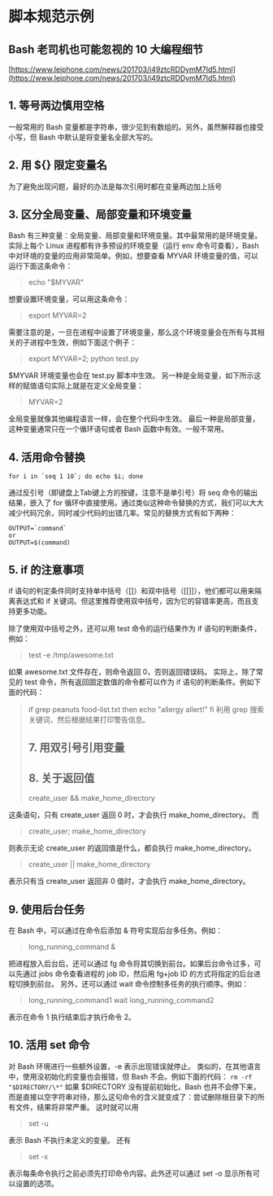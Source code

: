 # 脚本规范示例

## Bash 老司机也可能忽视的 10 大编程细节

[https://www.leiphone.com/news/201703/i49ztcRDDymM7Id5.html](https://www.leiphone.com/news/201703/i49ztcRDDymM7Id5.html)

## 1. 等号两边慎用空格

一般常用的 Bash 变量都是字符串，很少见到有数组的。另外，虽然解释器也接受小写，但 Bash 中默认是将变量名全部大写的。

## 2. 用 ${} 限定变量名

为了避免出现问题，最好的办法是每次引用时都在变量两边加上括号

## 3. 区分全局变量、局部变量和环境变量

Bash 有三种变量：全局变量、局部变量和环境变量。其中最常用的是环境变量。 实际上每个 Linux 进程都有许多预设的环境变量（运行 env 命令可查看），Bash 中对环境的变量的应用非常简单。例如，想要查看 MYVAR 环境变量的值，可以运行下面这条命令：

> echo "$MYVAR"

想要设置环境变量，可以用这条命令：

> export MYVAR=2

需要注意的是，一旦在进程中设置了环境变量，那么这个环境变量会在所有与其相关的子进程中生效，例如下面这个例子：

> export MYVAR=2; python test.py

$MYVAR 环境变量也会在 test.py 脚本中生效。 另一种是全局变量，如下所示这样的赋值语句实际上就是在定义全局变量：

> MYVAR=2

全局变量就像其他编程语言一样，会在整个代码中生效。 最后一种是局部变量，这种变量通常只在一个循环语句或者 Bash 函数中有效。一般不常用。

## 4. 活用命令替换

```text
for i in `seq 1 10`; do echo $i; done
```

通过反引号（即键盘上Tab键上方的按键，注意不是单引号）将 seq 命令的输出结果，嵌入了 for 循环中直接使用。通过类似这种命令替换的方式，我们可以大大减少代码冗余，同时减少代码的出错几率。常见的替换方式有如下两种：

```text
OUTPUT=`command`
or
OUTPUT=$(command)
```

## 5. if 的注意事项

if 语句的判定条件同时支持单中括号（\[\]）和双中括号（\[\[\]\]），他们都可以用来隔离表达式和 if 关键词。但这里推荐使用双中括号，因为它的容错率更高，而且支持更多功能。

除了使用双中括号之外，还可以用 test 命令的运行结果作为 if 语句的判断条件，例如：

> test -e /tmp/awesome.txt

如果 awesome.txt 文件存在，则命令返回 0，否则返回错误码。 实际上，除了常见的 test 命令，所有返回固定数值的命令都可以作为 if 语句的判断条件。例如下面的代码：

> if grep peanuts food-list.txt then echo "allergy allert!" fi 利用 grep 搜索关键词，然后根据结果打印警告信息。
>
> ## 7. 用双引号引用变量
>
> ## 8. 关于返回值
>
> create\_user && make\_home\_directory

这条语句，只有 create\_user 返回 0 时，才会执行 make\_home\_directory。 而

> create\_user; make\_home\_directory

则表示无论 create\_user 的返回值是什么，都会执行 make\_home\_directory。

> create\_user \|\| make\_home\_directory

表示只有当 create\_user 返回非 0 值时，才会执行 make\_home\_directory。

## 9. 使用后台任务

在 Bash 中，可以通过在命令后添加 & 符号实现后台多任务。例如：

> long\_running\_command &

把进程放入后台后，还可以通过 fg 命令将其切换到前台。如果后台命令过多，可以先通过 jobs 命令查看进程的 job ID，然后用 fg+job ID 的方式将指定的后台进程切换到前台。 另外，还可以通过 wait 命令控制多任务的执行顺序。例如：

> long\_running\_command1 wait long\_running\_command2

表示在命令 1 执行结束后才执行命令 2。

## 10. 活用 set 命令

对 Bash 环境进行一些额外设置，-e 表示出现错误就停止。 类似的，在其他语言中，使用没初始化的变量也会报错，但 Bash 不会。例如下面的代码： `rm -rf "$DIRECTORY/\*"` 如果 $DIRECTORY 没有提前初始化，Bash 也并不会停下来，而是直接以空字符串对待，那么这句命令的含义就变成了：尝试删除根目录下的所有文件，结果将非常严重。 这时就可以用

> set -u

表示 Bash 不执行未定义的变量。 还有

> set -x

表示每条命令执行之前必须先打印命令内容。此外还可以通过 set -o 显示所有可以设置的选项。

